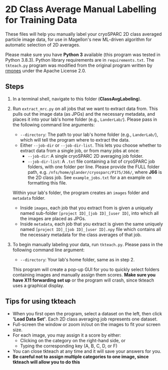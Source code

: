 # 2D Class Average Manual Labelling for Training Data

These files will help you manually label your cryoSPARC 2D class averaged particle image data, for use in Magellon's new ML-driven algorithm for automatic selection of 2D averages.<br>

Please make sure you have **Python 3** available (this program was tested in Python 3.8.3). Python library requirements are in `requirements.txt`. The `tkteach.py` program was modified from the original program written by [rmones](https://github.com/rmones/tkteach) under the Apache License 2.0.

## Steps

1. In a terminal shell, navigate to this folder (**ClassAvgLabeling**).
2. Run `extract_mrc.py` on all jobs that we want to extract data from. This pulls out the image data (as JPGs) and the necessary metadata, and places it into your lab's home folder (e.g., `LanderLab/`). Please pass in the following command line arguments: 
    - `--directory`: The path to your lab's home folder (e.g., `LanderLab/`), which will tell the program where to extract the data. 
    - Either `--job-dir` or `--job-dir-list`. This lets you choose whether to extract data from a single job, or from many jobs at once:
        - `--job-dir`: A single cryoSPARC 2D averaging job folder.
        - `--job-dir-list`: A `.txt` file containing a list of cryoSPARC job folders, with one folder per line. Please provide the FULL folder path, e.g. `/nfs/home/glander/cryosparc/P175/J66/`, where **J66** is the 2D class job. See `example_jobs.txt` for a an example on formatting this file.<br>

    Within your lab's folder, the program creates an `images` folder and `metadata` folder.
    - Inside `images`, each job that you extract from is given a uniquely named sub-folder `[project ID]_[job ID]_[user ID]`, into which all the images are placed as JPGs.
    - Inside `metadata`, each job that you extract is given the same uniquely named `[project ID]_[job ID]_[user ID].npy` file which contains all the necessary metadata for the class averages of that job. 

3. To begin manually labeling your data, run `tkteach.py`. Please pass in the following command line argument:
    - `--directory`: Your lab's home folder, same as in step 2. 
    
    This program will create a pop-up GUI for you to quickly select folders containing images and manually assign them scores. **Make sure you have X11 forwarding set up** or the program will crash, since tkteach uses a graphical display.

## Tips for using tkteach
- When you first open the program, select a dataset on the left, then click **'Load Data Set'**. Each 2D class averaging job represents one dataset.
- Full-screen the window or zoom in/out on the images to fit your screen size.
- For each image, you may assign it a score by either:
    - Clicking on the category on the right-hand side, or
    - Typing the corresponding key (A, B, C, D, or F)
- You can close tkteach at any time and it will save your answers for you.
- **Be careful not to assign multiple categories to one image, since tkteach will allow you to do this**
